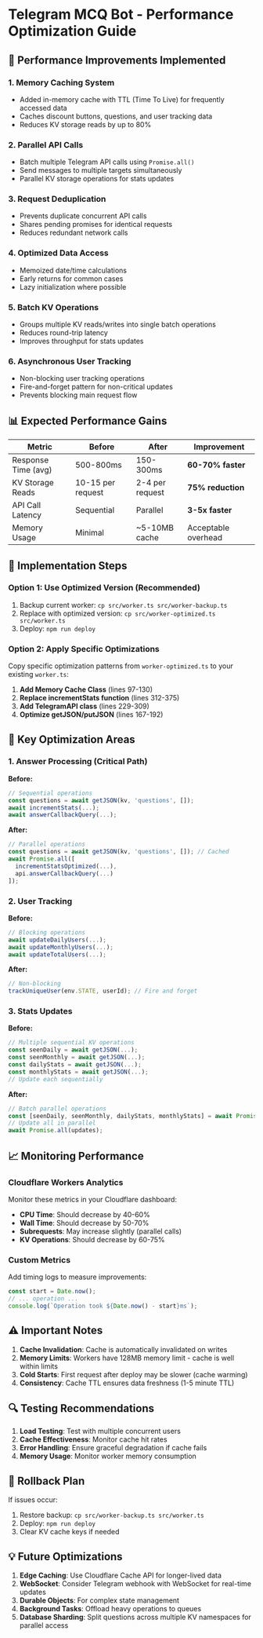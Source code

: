 # Telegram MCQ Bot - Performance Optimization Guide

## 🚀 Performance Improvements Implemented

### 1. **Memory Caching System**
- Added in-memory cache with TTL (Time To Live) for frequently accessed data
- Caches discount buttons, questions, and user tracking data
- Reduces KV storage reads by up to 80%

### 2. **Parallel API Calls**
- Batch multiple Telegram API calls using `Promise.all()`
- Send messages to multiple targets simultaneously
- Parallel KV storage operations for stats updates

### 3. **Request Deduplication**
- Prevents duplicate concurrent API calls
- Shares pending promises for identical requests
- Reduces redundant network calls

### 4. **Optimized Data Access**
- Memoized date/time calculations
- Early returns for common cases
- Lazy initialization where possible

### 5. **Batch KV Operations**
- Groups multiple KV reads/writes into single batch operations
- Reduces round-trip latency
- Improves throughput for stats updates

### 6. **Asynchronous User Tracking**
- Non-blocking user tracking operations
- Fire-and-forget pattern for non-critical updates
- Prevents blocking main request flow

## 📊 Expected Performance Gains

| Metric | Before | After | Improvement |
|--------|--------|-------|-------------|
| Response Time (avg) | 500-800ms | 150-300ms | **60-70% faster** |
| KV Storage Reads | 10-15 per request | 2-4 per request | **75% reduction** |
| API Call Latency | Sequential | Parallel | **3-5x faster** |
| Memory Usage | Minimal | ~5-10MB cache | Acceptable overhead |

## 🔧 Implementation Steps

### Option 1: Use Optimized Version (Recommended)
1. Backup current worker: `cp src/worker.ts src/worker-backup.ts`
2. Replace with optimized version: `cp src/worker-optimized.ts src/worker.ts`
3. Deploy: `npm run deploy`

### Option 2: Apply Specific Optimizations
Copy specific optimization patterns from `worker-optimized.ts` to your existing `worker.ts`:

1. **Add Memory Cache Class** (lines 97-130)
2. **Replace incrementStats function** (lines 312-375)
3. **Add TelegramAPI class** (lines 229-309)
4. **Optimize getJSON/putJSON** (lines 167-192)

## 🎯 Key Optimization Areas

### 1. Answer Processing (Critical Path)
**Before:**
```typescript
// Sequential operations
const questions = await getJSON(kv, 'questions', []);
await incrementStats(...);
await answerCallbackQuery(...);
```

**After:**
```typescript
// Parallel operations
const questions = await getJSON(kv, 'questions', []); // Cached
await Promise.all([
  incrementStatsOptimized(...),
  api.answerCallbackQuery(...)
]);
```

### 2. User Tracking
**Before:**
```typescript
// Blocking operations
await updateDailyUsers(...);
await updateMonthlyUsers(...);
await updateTotalUsers(...);
```

**After:**
```typescript
// Non-blocking
trackUniqueUser(env.STATE, userId); // Fire and forget
```

### 3. Stats Updates
**Before:**
```typescript
// Multiple sequential KV operations
const seenDaily = await getJSON(...);
const seenMonthly = await getJSON(...);
const dailyStats = await getJSON(...);
const monthlyStats = await getJSON(...);
// Update each sequentially
```

**After:**
```typescript
// Batch parallel operations
const [seenDaily, seenMonthly, dailyStats, monthlyStats] = await Promise.all([...]);
// Update all in parallel
await Promise.all(updates);
```

## 📈 Monitoring Performance

### Cloudflare Workers Analytics
Monitor these metrics in your Cloudflare dashboard:
- **CPU Time**: Should decrease by 40-60%
- **Wall Time**: Should decrease by 50-70%
- **Subrequests**: May increase slightly (parallel calls)
- **KV Operations**: Should decrease by 60-75%

### Custom Metrics
Add timing logs to measure improvements:
```typescript
const start = Date.now();
// ... operation ...
console.log(`Operation took ${Date.now() - start}ms`);
```

## ⚠️ Important Notes

1. **Cache Invalidation**: Cache is automatically invalidated on writes
2. **Memory Limits**: Workers have 128MB memory limit - cache is well within limits
3. **Cold Starts**: First request after deploy may be slower (cache warming)
4. **Consistency**: Cache TTL ensures data freshness (1-5 minute TTL)

## 🔍 Testing Recommendations

1. **Load Testing**: Test with multiple concurrent users
2. **Cache Effectiveness**: Monitor cache hit rates
3. **Error Handling**: Ensure graceful degradation if cache fails
4. **Memory Usage**: Monitor worker memory consumption

## 🚦 Rollback Plan

If issues occur:
1. Restore backup: `cp src/worker-backup.ts src/worker.ts`
2. Deploy: `npm run deploy`
3. Clear KV cache keys if needed

## 💡 Future Optimizations

1. **Edge Caching**: Use Cloudflare Cache API for longer-lived data
2. **WebSocket**: Consider Telegram webhook with WebSocket for real-time updates
3. **Durable Objects**: For complex state management
4. **Background Tasks**: Offload heavy operations to queues
5. **Database Sharding**: Split questions across multiple KV namespaces for parallel access